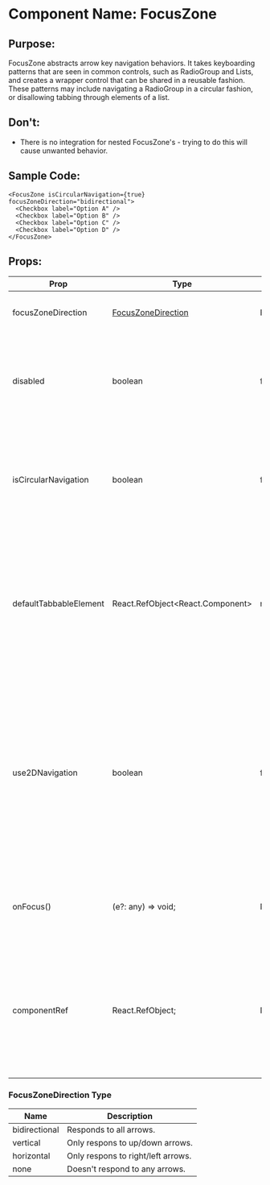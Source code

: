 # Component Name: FocusZone

## Purpose:

FocusZone abstracts arrow key navigation behaviors. It takes keyboarding patterns that are seen in
common controls, such as RadioGroup and Lists, and creates a wrapper control that can be shared in a reusable fashion.
These patterns may include navigating a RadioGroup in a circular fashion, or disallowing tabbing through elements of a list.

## Don't:

- There is no integration for nested FocusZone's - trying to do this will cause unwanted behavior.

## Sample Code:

```
<FocusZone isCircularNavigation={true} focusZoneDirection="bidirectional">
  <Checkbox label="Option A" />
  <Checkbox label="Option B" />
  <Checkbox label="Option C" />
  <Checkbox label="Option D" />
</FocusZone>
```

## Props:

| Prop                   | Type                                                                                                                              | Default Value                    | Description                                                                                                                                                                       |
| ---------------------- | --------------------------------------------------------------------------------------------------------------------------------- | -------------------------------- | --------------------------------------------------------------------------------------------------------------------------------------------------------------------------------- |
| focusZoneDirection     | [FocusZoneDirection](https://github.com/microsoft/fluentui-react-native/new/master/docs/pages/Components#focuszonedirection-type) | FocusZoneDirection.bidirectional | Defines which arrows to respond to.                                                                                                                                               |
| disabled               | boolean                                                                                                                           | false                            | If set, the FocusZone will not be tabbable and keyboard navigation will be disabled.                                                                                              |
| isCircularNavigation   | boolean                                                                                                                           | false                            | If set, when navigating next from the last element, focus will circle back to the first. And vice versa.                                                                          |
| defaultTabbableElement | React.RefObject<React.Component>                                                                                                  | none                             | Optionally defined the initial tabbable element inside the FocusZone. If set, when navigating to the FocusZone, focus wil land on this element.                                   |
| use2DNavigation        | boolean                                                                                                                           | false                            | Allows for 2D navigation. This navigation strategy takes into account the position of elements on screen, and navigates in the direction the user selects to the nearest element. |
| onFocus()              | (e?: any) => void;                                                                                                                | None                             | Callback called when “focus” event triggered in FocusZone                                                                                                                         |
| componentRef           | React.RefObject<IFocusable>;                                                                                                      | None                             | A RefObject to access the IFocusable interface. Use this to access the public methods and properties of the component.                                                            |

### FocusZoneDirection Type

| Name          | Description                        |
| ------------- | ---------------------------------- |
| bidirectional | Responds to all arrows.            |
| vertical      | Only respons to up/down arrows.    |
| horizontal    | Only respons to right/left arrows. |
| none          | Doesn't respond to any arrows.     |
